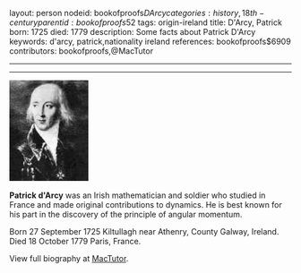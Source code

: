 layout: person
nodeid: bookofproofs$DArcy
categories: history,18th-century
parentid: bookofproofs$52
tags: origin-ireland
title: D'Arcy, Patrick
born: 1725
died: 1779
description: Some facts about Patrick D'Arcy
keywords: d'arcy, patrick,nationality ireland
references: bookofproofs$6909
contributors: bookofproofs,@MacTutor

---


---

![DArcy.jpg](https://github.com/bookofproofs/bookofproofs.github.io/blob/main/_sources/_assets/images/portraits/DArcy.jpg?raw=true)

**Patrick d'Arcy** was an Irish mathematician and soldier who studied in France and made original contributions to dynamics. He is best known for his part in the discovery of the principle of angular momentum.

Born 27 September 1725 Kiltullagh near Athenry, County Galway, Ireland. Died 18 October 1779 Paris, France.


View full biography at [MacTutor](https://mathshistory.st-andrews.ac.uk/Biographies/DArcy/).